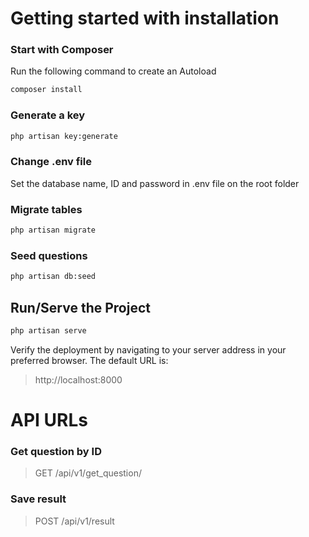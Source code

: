 # Getting started with installation

### Start with Composer
Run the following command to create an Autoload
```sh
composer install
```

### Generate a key
```sh
php artisan key:generate
```

### Change .env file
Set the database name, ID and password in .env file on the root folder

### Migrate tables
```sh
php artisan migrate
```

### Seed questions
```sh
php artisan db:seed
```

## Run/Serve the Project
```sh
php artisan serve
```

Verify the deployment by navigating to your server address in your preferred browser.
The default URL is:
> http://localhost:8000

# API URLs

### Get question by ID
> GET <URL>/api/v1/get_question/<ID>

### Save result
> POST <URL>/api/v1/result